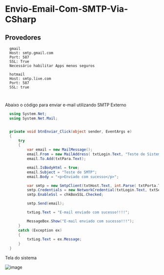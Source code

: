 # Envio-Email-Com-SMTP-Via-CSharp

## Provedores

```
  gmail
  Host: smtp.gmail.com
  Port: 587
  SSL: True
  Necessário habilitar Apps menos seguros
  
  hotmail
  Host: smtp.live.com
  Port: 587
  SSL: true
   
  
```

Abaixo o código para enviar e-mail utilizando SMTP Externo

```c#
  using System.Net;
  using System.Net.Mail;


  private void btnEnviar_Click(object sender, EventArgs e)
  {
      try
      {
          var email = new MailMessage();
          email.From = new MailAddress( txtLogin.Text, "Teste de Sistema");
          email.To.Add(txtPara.Text);

          email.IsBodyHtml = true;
          email.Subject = "Teste de SMTP";
          email.Body = "<p>Enviado com sucesso</p>";

          var smtp = new SmtpClient(txtHost.Text, int.Parse( txtPorta.Text));
          smtp.Credentials = new NetworkCredential(txtLogin.Text, txtSenha.Text);
          smtp.EnableSsl = chkBoxSSL.Checked;

          smtp.Send(email);

          txtLog.Text = "E-mail enviado com sucesso!!!!";

          MessageBox.Show("E-mail enviado com sucesso!!!");
      }
      catch (Exception ex)
      {
          txtLog.Text = ex.Message;
      }
  } 
```

Tela do sistema

![image](https://user-images.githubusercontent.com/30643035/100935465-82596e00-34c6-11eb-9d09-08e735b9c62a.png)
